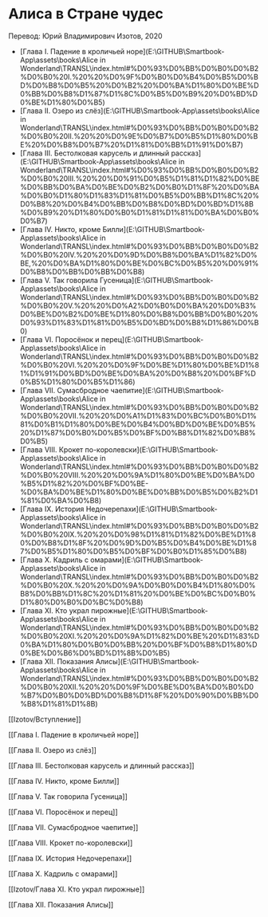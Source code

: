 # Алиса в Стране чудес

Перевод: Юрий Владимирович Изотов, 2020

- [Глава I. Падение в кроличьей норе](E:\GITHUB\Smartbook-App\assets\books\Alice in Wonderland\TRANSL\index.html#%D0%93%D0%BB%D0%B0%D0%B2%D0%B0%20I.%20%20%D0%9F%D0%B0%D0%B4%D0%B5%D0%BD%D0%B8%D0%B5%20%D0%B2%20%D0%BA%D1%80%D0%BE%D0%BB%D0%B8%D1%87%D1%8C%D0%B5%D0%B9%20%D0%BD%D0%BE%D1%80%D0%B5)
- [Глава II. Озеро из слёз](E:\GITHUB\Smartbook-App\assets\books\Alice in Wonderland\TRANSL\index.html#%D0%93%D0%BB%D0%B0%D0%B2%D0%B0%20II.%20%20%D0%9E%D0%B7%D0%B5%D1%80%D0%BE%20%D0%B8%D0%B7%20%D1%81%D0%BB%D1%91%D0%B7)
- [Глава III. Бестолковая карусель и длинный рассказ](E:\GITHUB\Smartbook-App\assets\books\Alice in Wonderland\TRANSL\index.html#%D0%93%D0%BB%D0%B0%D0%B2%D0%B0%20III.%20%20%D0%91%D0%B5%D1%81%D1%82%D0%BE%D0%BB%D0%BA%D0%BE%D0%B2%D0%B0%D1%8F%20%D0%BA%D0%B0%D1%80%D1%83%D1%81%D0%B5%D0%BB%D1%8C%20%D0%B8%20%D0%B4%D0%BB%D0%B8%D0%BD%D0%BD%D1%8B%D0%B9%20%D1%80%D0%B0%D1%81%D1%81%D0%BA%D0%B0%D0%B7)
- [Глава IV. Никто, кроме Билли](E:\GITHUB\Smartbook-App\assets\books\Alice in Wonderland\TRANSL\index.html#%D0%93%D0%BB%D0%B0%D0%B2%D0%B0%20IV.%20%20%D0%9D%D0%B8%D0%BA%D1%82%D0%BE,%20%D0%BA%D1%80%D0%BE%D0%BC%D0%B5%20%D0%91%D0%B8%D0%BB%D0%BB%D0%B8)
- [Глава V. Так говорила Гусеница](E:\GITHUB\Smartbook-App\assets\books\Alice in Wonderland\TRANSL\index.html#%D0%93%D0%BB%D0%B0%D0%B2%D0%B0%20V.%20%20%D0%A2%D0%B0%D0%BA%20%D0%B3%D0%BE%D0%B2%D0%BE%D1%80%D0%B8%D0%BB%D0%B0%20%D0%93%D1%83%D1%81%D0%B5%D0%BD%D0%B8%D1%86%D0%B0)
- [Глава VI. Поросёнок и перец](E:\GITHUB\Smartbook-App\assets\books\Alice in Wonderland\TRANSL\index.html#%D0%93%D0%BB%D0%B0%D0%B2%D0%B0%20VI.%20%20%D0%9F%D0%BE%D1%80%D0%BE%D1%81%D1%91%D0%BD%D0%BE%D0%BA%20%D0%B8%20%D0%BF%D0%B5%D1%80%D0%B5%D1%86)
- [Глава VII. Сумасбродное чаепитие](E:\GITHUB\Smartbook-App\assets\books\Alice in Wonderland\TRANSL\index.html#%D0%93%D0%BB%D0%B0%D0%B2%D0%B0%20VII.%20%20%D0%A1%D1%83%D0%BC%D0%B0%D1%81%D0%B1%D1%80%D0%BE%D0%B4%D0%BD%D0%BE%D0%B5%20%D1%87%D0%B0%D0%B5%D0%BF%D0%B8%D1%82%D0%B8%D0%B5)
- [Глава VIII. Крокет по-королевски](E:\GITHUB\Smartbook-App\assets\books\Alice in Wonderland\TRANSL\index.html#%D0%93%D0%BB%D0%B0%D0%B2%D0%B0%20VIII.%20%20%D0%9A%D1%80%D0%BE%D0%BA%D0%B5%D1%82%20%D0%BF%D0%BE-%D0%BA%D0%BE%D1%80%D0%BE%D0%BB%D0%B5%D0%B2%D1%81%D0%BA%D0%B8)
- [Глава IX. История Недочерепахи](E:\GITHUB\Smartbook-App\assets\books\Alice in Wonderland\TRANSL\index.html#%D0%93%D0%BB%D0%B0%D0%B2%D0%B0%20IX.%20%20%D0%98%D1%81%D1%82%D0%BE%D1%80%D0%B8%D1%8F%20%D0%9D%D0%B5%D0%B4%D0%BE%D1%87%D0%B5%D1%80%D0%B5%D0%BF%D0%B0%D1%85%D0%B8)
- [Глава X. Кадриль с омарами](E:\GITHUB\Smartbook-App\assets\books\Alice in Wonderland\TRANSL\index.html#%D0%93%D0%BB%D0%B0%D0%B2%D0%B0%20X.%20%20%D0%9A%D0%B0%D0%B4%D1%80%D0%B8%D0%BB%D1%8C%20%D1%81%20%D0%BE%D0%BC%D0%B0%D1%80%D0%B0%D0%BC%D0%B8)
- [Глава XI. Кто украл пирожные](E:\GITHUB\Smartbook-App\assets\books\Alice in Wonderland\TRANSL\index.html#%D0%93%D0%BB%D0%B0%D0%B2%D0%B0%20XI.%20%20%D0%9A%D1%82%D0%BE%20%D1%83%D0%BA%D1%80%D0%B0%D0%BB%20%D0%BF%D0%B8%D1%80%D0%BE%D0%B6%D0%BD%D1%8B%D0%B5)
- [Глава XII. Показания Алисы](E:\GITHUB\Smartbook-App\assets\books\Alice in Wonderland\TRANSL\index.html#%D0%93%D0%BB%D0%B0%D0%B2%D0%B0%20XII.%20%20%D0%9F%D0%BE%D0%BA%D0%B0%D0%B7%D0%B0%D0%BD%D0%B8%D1%8F%20%D0%90%D0%BB%D0%B8%D1%81%D1%8B)

[[Izotov/Вступление]]

[[Глава I. Падение в кроличьей норе]]

[[Глава II. Озеро из слёз]]

[[Глава III. Бестолковая карусель и длинный рассказ]]

[[Глава IV. Никто, кроме Билли]]

[[Глава V. Так говорила Гусеница]]

[[Глава VI. Поросёнок и перец]]

[[Глава VII. Сумасбродное чаепитие]]

[[Глава VIII. Крокет по-королевски]]

[[Глава IX. История Недочерепахи]]

[[Глава X. Кадриль с омарами]]

[[Izotov/Глава XI. Кто украл пирожные]]

[[Глава XII. Показания Алисы]]
